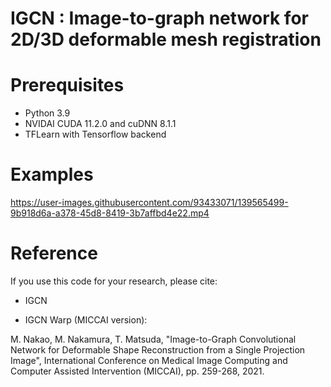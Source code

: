 # IGCN : Image-to-graph network for 2D/3D deformable mesh registration


# Prerequisites
- Python 3.9
- NVIDAI CUDA 11.2.0 and cuDNN 8.1.1
- TFLearn with Tensorflow backend

# Examples
https://user-images.githubusercontent.com/93433071/139565499-9b918d6a-a378-45d8-8419-3b7affbd4e22.mp4


# Reference
If you use this code for your research, please cite:

- IGCN



- IGCN Warp (MICCAI version): 

M. Nakao, M. Nakamura, T. Matsuda, "Image-to-Graph Convolutional Network for Deformable Shape Reconstruction from a Single Projection Image", International Conference on Medical Image Computing and Computer Assisted Intervention (MICCAI), pp. 259-268, 2021.

